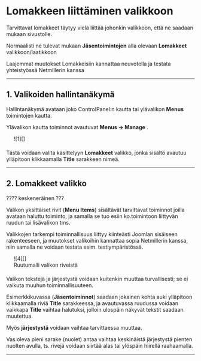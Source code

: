# Lomakkeen liittäminen valikkoon

Tarvittavat lomakkeet täytyy vielä liittää johonkin valikkoon, että ne saadaan mukaan sivustolle.

Normaalisti ne tulevat mukaan __Jäsentoimintojen__ alla olevaan __Lomakkeet__ valikkoon/laatikkoon


<div class='msg msg-warn'>
Laajemmat muutokset Lomakkeisiin kannattaa neuvotella ja testata yhteistyössä Netmillerin kanssa
</div>

----

## 1. Valikoiden hallintanäkymä

Hallintanäkymä avataan joko ControlPanel:n kautta tai ylävalikon __Menus__ toimintojen kautta.

Ylävalikon kautta toiminnot avautuvat __Menus -> Manage__ .

<figure class="fig-n border" style="margin:0 0 20px 20px">
![1][]
</figure>


Tästä voidaan valita käsittelyyn __Lomakkeet__ valikko, jonka sisältö avautuu ylläpitoon 
klikkaamalla __Title__ sarakkeen nimeä.


----

## 2. Lomakkeet valikko

???? keskeneräinen ???

Valikon yksittäiset rivit (__Menu Items__) sisältävät tarvittavat toiminnot joilla avataan haluttu
toiminto, ja samalla se tuo esiin ko.toimintoon liittyvän ruudun tai lisävalikon tms.

Valikkojen tarkempi toiminnallisuus liittyy kiinteästi Joomlan sisäiseen rakenteeseen, ja muutokset 
valikoihin kannattaa sopia Netmillerin kanssa, niin samalla ne voidaan testata esim. testiympäristössä.


<figure class="fig-n border" style="margin:0 0 20px 20px">
![4][]
<figcaption>Ruutumalli valikon riveistä</figcaption>
</figure>


Valikon tekstejä ja järjestystä voidaan kuitenkin muuttaa turvallisesti; se ei vaikuta muuhun toiminnallisuuteen.

Esimerkkikuvassa (__Jäsentoiminnot__) saadaan jokainen kohta auki ylläpitoon klikkaamalla riviä __Title__ sarakkeessa,
ja avautuvassa ruudussa voidaan vaikkapa __Title__ vaihtaa halutuksi, jolloin ulospäin näkyvät tekstit saadaan
muutettua.

Myös __järjestystä__ voidaan vaihtaa tarvittaessa muuttaa.

Vas.oleva pieni sarake (nuolet) antaa vaihtaa keskinäistä järjestystä pienten nuolten avulla,
ts. rivejä voidaan siirtää alas tai ylöspäin hiirellä raahaamalla.


----


[1]: kuvat/kuva151.png "Ruutumalli"
[3]: kuvat/kuva153.png "Ruutumalli"
[4]: kuvat/kuva154.png "Ruutumalli"
[21]: pages/mediatiedostot.md


